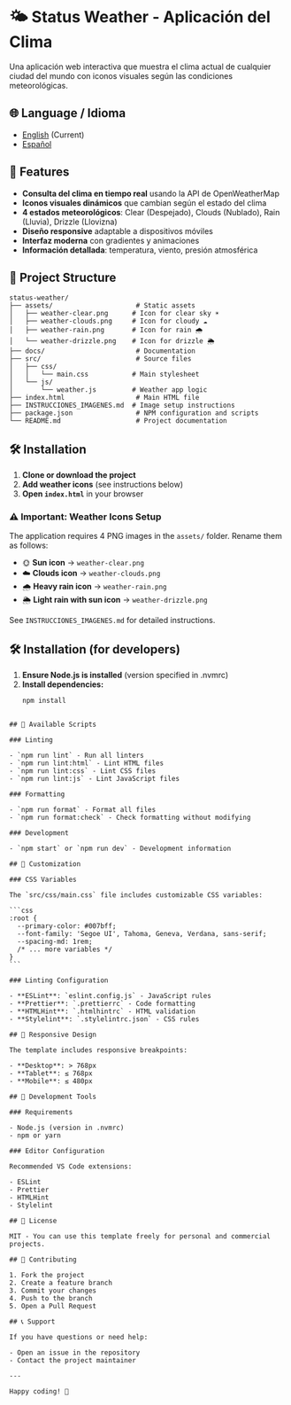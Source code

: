 # 🌤️ Status Weather - Aplicación del Clima

Una aplicación web interactiva que muestra el clima actual de cualquier ciudad del mundo con iconos visuales según las condiciones meteorológicas.

## 🌐 Language / Idioma

- [English](README.md) (Current)
- [Español](README_ES.md)

## 🚀 Features

- **Consulta del clima en tiempo real** usando la API de OpenWeatherMap
- **Iconos visuales dinámicos** que cambian según el estado del clima
- **4 estados meteorológicos**: Clear (Despejado), Clouds (Nublado), Rain (Lluvia), Drizzle (Llovizna)
- **Diseño responsive** adaptable a dispositivos móviles
- **Interfaz moderna** con gradientes y animaciones
- **Información detallada**: temperatura, viento, presión atmosférica

## 📁 Project Structure

```
status-weather/
├── assets/                     # Static assets
│   ├── weather-clear.png      # Icon for clear sky ☀️
│   ├── weather-clouds.png     # Icon for cloudy ☁️
│   ├── weather-rain.png       # Icon for rain 🌧️
│   └── weather-drizzle.png    # Icon for drizzle 🌦️
├── docs/                       # Documentation
├── src/                        # Source files
│   ├── css/
│   │   └── main.css           # Main stylesheet
│   └── js/
│       └── weather.js         # Weather app logic
├── index.html                  # Main HTML file
├── INSTRUCCIONES_IMAGENES.md  # Image setup instructions
├── package.json                # NPM configuration and scripts
└── README.md                   # Project documentation
```

## 🛠️ Installation

1. **Clone or download the project**
2. **Add weather icons** (see instructions below)
3. **Open `index.html`** in your browser

### ⚠️ Important: Weather Icons Setup

The application requires 4 PNG images in the `assets/` folder. Rename them as follows:

- 🌞 **Sun icon** → `weather-clear.png`
- ☁️ **Clouds icon** → `weather-clouds.png`
- 🌧️ **Heavy rain icon** → `weather-rain.png`
- 🌦️ **Light rain with sun icon** → `weather-drizzle.png`

See `INSTRUCCIONES_IMAGENES.md` for detailed instructions.

## 🛠️ Installation (for developers)

1. **Ensure Node.js is installed** (version specified in .nvmrc)
2. **Install dependencies:**
   ```bash
   npm install
   ```

````

## 📝 Available Scripts

### Linting

- `npm run lint` - Run all linters
- `npm run lint:html` - Lint HTML files
- `npm run lint:css` - Lint CSS files
- `npm run lint:js` - Lint JavaScript files

### Formatting

- `npm run format` - Format all files
- `npm run format:check` - Check formatting without modifying

### Development

- `npm start` or `npm run dev` - Development information

## 🎨 Customization

### CSS Variables

The `src/css/main.css` file includes customizable CSS variables:

```css
:root {
  --primary-color: #007bff;
  --font-family: 'Segoe UI', Tahoma, Geneva, Verdana, sans-serif;
  --spacing-md: 1rem;
  /* ... more variables */
}
```

### Linting Configuration

- **ESLint**: `eslint.config.js` - JavaScript rules
- **Prettier**: `.prettierrc` - Code formatting
- **HTMLHint**: `.htmlhintrc` - HTML validation
- **Stylelint**: `.stylelintrc.json` - CSS rules

## 📱 Responsive Design

The template includes responsive breakpoints:

- **Desktop**: > 768px
- **Tablet**: ≤ 768px
- **Mobile**: ≤ 480px

## 🔧 Development Tools

### Requirements

- Node.js (version in .nvmrc)
- npm or yarn

### Editor Configuration

Recommended VS Code extensions:

- ESLint
- Prettier
- HTMLHint
- Stylelint

## 📄 License

MIT - You can use this template freely for personal and commercial projects.

## 🤝 Contributing

1. Fork the project
2. Create a feature branch
3. Commit your changes
4. Push to the branch
5. Open a Pull Request

## 📞 Support

If you have questions or need help:

- Open an issue in the repository
- Contact the project maintainer

---

Happy coding! 🎉
